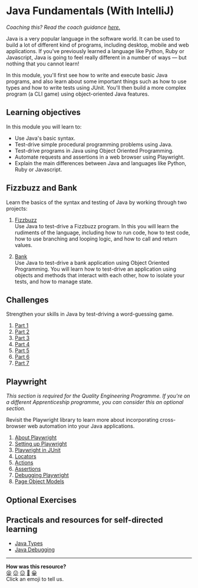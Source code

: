 # Java Fundamentals (With IntelliJ)

_Coaching this? Read the coach guidance
[here.](https://github.com/makersacademy/slug/blob/main/materials/universe/language_intros/challenges/java_fundamentals_with_intellij/README.ed.md)_

Java is a very popular language in the software world. It can be used to build a lot of different kind of programs, including desktop, mobile and web applications. If you've previously learned a language like Python, Ruby or Javascript, Java is going to feel really different in a number of ways — but nothing that you cannot learn!

In this module, you'll first see how to write and execute basic Java programs, and also learn about some important things such as how to use types and how to write tests using JUnit. You'll then build a more complex program (a CLI game) using object-oriented Java features.

## Learning objectives

In this module you will learn to:

* Use Java's basic syntax.
* Test-drive simple procedural programming problems using Java.
* Test-drive programs in Java using Object Oriented Programming.
* Automate requests and assertions in a web browser using Playwright.
* Explain the main differences between Java and languages like Python, Ruby or Javascript.

## Fizzbuzz and Bank

Learn the basics of the syntax and testing of Java by working through two projects:

1. [Fizzbuzz](fizzbuzz_and_bank/01_fizzbuzz.md)  
   Use Java to test-drive a Fizzbuzz program. In this you will learn the
   rudiments of the language, including how to run code, how to test code, how
   to use branching and looping logic, and how to call and return values.

2. [Bank](fizzbuzz_and_bank/02_bank.md)  
   Use Java to test-drive a bank application using Object Oriented Programming.
   You will learn how to test-drive an application using objects and methods
   that interact with each other, how to isolate your tests, and how to manage
   state.

## Challenges

Strengthen your skills in Java by test-driving a word-guessing game.

1. [Part 1](./main/01_challenge_game.md)
2. [Part 2](./main/02_challenge_word_chooser.md)
3. [Part 3](./main/03_challenge_player_guess.md)
4. [Part 4](./main/04_challenge_guessed_letters.md)
5. [Part 5](./main/05_challenge_game_over.md)
6. [Part 6](./main/06_challenge_view.md)
7. [Part 7](./main/07_challenge_multiplayer.md)

## Playwright

_This section is required for the Quality Engineering Programme. If you're on 
a different Apprenticeship programme, you can consider this an optional 
section._

Revisit the Playwright library to learn more about incorporating cross-browser 
web automation into your Java applications.

1. [About Playwright](./playwright/01_about_playwright.md)
2. [Setting up Playwright](./playwright/02_setting_up_playwright.md)
3. [Playwright in JUnit](./playwright/03_playwright_in_junit.md)
3. [Locators](./playwright/04_locators.md)
4. [Actions](./playwright/05_actions.md)
5. [Assertions](./playwright/06_assertions.md)
6. [Debugging Playwright](./playwright/07_debugging_playwright.md)
7. [Page Object Models](./playwright/08_page_object_models.md)

## Optional Exercises

## Practicals and resources for self-directed learning

 * [Java Types](./practicals/typing/README.md)
 * [Java Debugging](./workshops/debugging/README.md)


<!-- BEGIN GENERATED SECTION DO NOT EDIT -->

---

**How was this resource?**  
[😫](https://airtable.com/shrUJ3t7KLMqVRFKR?prefill_Repository=makersacademy%2Fjava-fundamentals-with-intellij&prefill_File=README.md&prefill_Sentiment=😫) [😕](https://airtable.com/shrUJ3t7KLMqVRFKR?prefill_Repository=makersacademy%2Fjava-fundamentals-with-intellij&prefill_File=README.md&prefill_Sentiment=😕) [😐](https://airtable.com/shrUJ3t7KLMqVRFKR?prefill_Repository=makersacademy%2Fjava-fundamentals-with-intellij&prefill_File=README.md&prefill_Sentiment=😐) [🙂](https://airtable.com/shrUJ3t7KLMqVRFKR?prefill_Repository=makersacademy%2Fjava-fundamentals-with-intellij&prefill_File=README.md&prefill_Sentiment=🙂) [😀](https://airtable.com/shrUJ3t7KLMqVRFKR?prefill_Repository=makersacademy%2Fjava-fundamentals-with-intellij&prefill_File=README.md&prefill_Sentiment=😀)  
Click an emoji to tell us.

<!-- END GENERATED SECTION DO NOT EDIT -->
